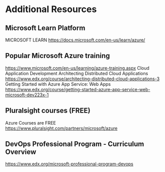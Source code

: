 # Additional Resources 


## Microsoft Learn Platform
MICROSOFT LEARN
https://docs.microsoft.com/en-us/learn/azure/

## Popular Microsoft Azure training
https://www.microsoft.com/en-us/learning/azure-training.aspx
Cloud Application Development
Architecting Distributed Cloud Applications
https://www.edx.org/course/architecting-distributed-cloud-applications-3
Getting Started with Azure App Service: Web Apps
https://www.edx.org/course/getting-started-azure-app-service-web-microsoft-dev223x-1



## Pluralsight courses (FREE)
Azure Courses are FREE
https://www.pluralsight.com/partners/microsoft/azure

## DevOps Professional Program - Curriculum Overview
https://www.edx.org/microsoft-professional-program-devops
